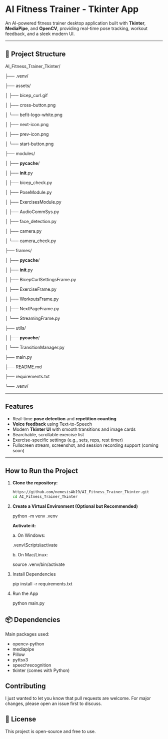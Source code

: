﻿# AI Fitness Trainer - Tkinter App

 An AI-powered fitness trainer desktop application built with **Tkinter**, **MediaPipe**, and **OpenCV**, providing real-time pose tracking, workout feedback, and a sleek modern UI.

---

## 📁 Project Structure
AI_Fitness_Trainer_Tkinter/

├── .venv/

├── assets/

│   ├── bicep_curl.gif

│   ├── cross-button.png

│   └── befit-logo-white.png

│   ├── next-icon.png

│   ├── prev-icon.png

│   └── start-button.png

├── modules/

│   ├── __pycache__/

│   ├── __init__.py

│   ├── bicep_check.py

│   ├── PoseModule.py

│   ├── ExercisesModule.py

│   ├── AudioCommSys.py

│   ├── face_detection.py

│   ├── camera.py

│   └── camera_check.py

├── frames/

│   ├── __pycache__/

│   ├── __init__.py

│   ├── BicepCurlSettingsFrame.py	

│   ├── ExerciseFrame.py

│   ├── WorkoutsFrame.py

│   ├── NextPageFrame.py

│   └── StreamingFrame.py

├── utils/

│   ├── __pycache__/

│   └── TransitionManager.py

├── main.py

├── README.md

├── requirements.txt

└── .venv/

---

## Features

- Real-time **pose detection** and **repetition counting**
- **Voice feedback** using Text-to-Speech
- Modern **Tkinter UI** with smooth transitions and image cards
- Searchable, scrollable exercise list
- Exercise-specific settings (e.g., sets, reps, rest timer)
- Fullscreen stream, screenshot, and session recording support (coming soon)

---

## How to Run the Project

1. **Clone the repository:**
   ```bash
   https://github.com/nemesisAb19/AI_Fitness_Trainer_Tkinter.git
   cd AI_Fitness_Trainer_Tkinter

2. **Create a Virtual Environment (Optional but Recommended)**
   
   python -m venv .venv
   
   **Activate it:**
   
   a. On Windows:
   
   .venv\Scripts\activate
   
   b. On Mac/Linux:
   
   source .venv/bin/activate

4. Install Dependencies
   
   pip install -r requirements.txt

6. Run the App
   
   python main.py


## 📦 Dependencies
Main packages used:
- opencv-python
- mediapipe
- Pillow
- pyttsx3
- speechrecognition
- tkinter (comes with Python)


## Contributing
I just wanted to let you know that pull requests are welcome. For major changes, please open an issue first to discuss.


## 📃 License
This project is open-source and free to use.
